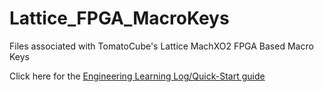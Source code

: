 # Lattice_FPGA_MacroKeys
Files associated with TomatoCube's Lattice MachXO2 FPGA Based Macro Keys

Click here for the [Engineering Learning Log/Quick-Start guide](https://github.com/TomatoCube18/Lattice_FPGA_MacroKeys/blob/main/LatticeMacroKey-QuickStart.md)
